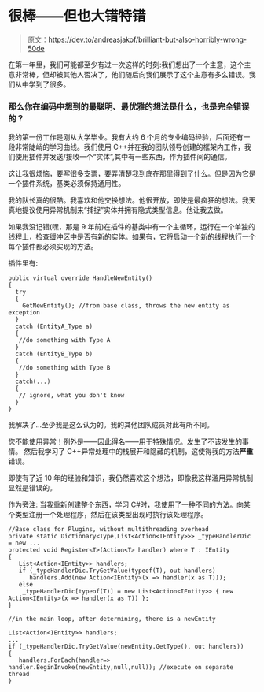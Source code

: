 # 很棒——但也大错特错

> 原文：<https://dev.to/andreasjakof/brilliant-but-also-horribly-wrong-50de>

在第一年里，我们可能都至少有过一次这样的时刻:我们想出了一个主意，这个主意非常棒，但却被其他人否决了，他们随后向我们展示了这个主意有多么错误。我们从中学到了很多。

### 那么你在编码中想到的最聪明、最优雅的想法是什么，也是完全错误的？

我的第一份工作是刚从大学毕业。我有大约 6 个月的专业编码经验，后面还有一段非常陡峭的学习曲线。我们使用 C++并在我的团队领导创建的框架内工作，我们使用插件并发送/接收一个“实体”,其中有一些东西，作为插件间的通信。

这让我很烦恼，要写很多支票，要弄清楚我到底在那里得到了什么。但是因为它是一个插件系统，基类必须保持通用性。

我的队长真的很酷。我喜欢和他交换想法。他很开放，即使是最疯狂的想法。我天真地提议使用异常机制来“捕捉”实体并拥有隐式类型信息。他让我去做。

如果我没记错(嘿，那是 9 年前)在插件的基类中有一个主循环，运行在一个单独的线程上，检查缓冲区中是否有新的实体。如果有，它将启动一个新的线程执行一个每个插件都必须实现的方法。

插件里有:

```
public virtual override HandleNewEntity()
{
  try
  {
    GetNewEntity(); //from base class, throws the new entity as exception
  }
  catch (EntityA_Type a)
  {
   //do something with Type A
  }
  catch (EntityB_Type b)
  {
   //do something with Type B
  }
  catch(...) 
  {
   // ignore, what you don't know
  }
} 
```

我解决了...至少我是这么认为的。我的其他团队成员对此有所不同。

您不能使用异常！例外是——因此得名——用于特殊情况。发生了不该发生的事情。
然后我学习了 C++异常处理中的栈展开和隐藏的机制，这使得我的方法**严重**错误。

即使有了近 10 年的经验和知识，我仍然喜欢这个想法，即像我这样滥用异常机制显然是错误的。

作为旁注:
当我重新创建整个东西，学习 C#时，我使用了一种不同的方法。向某个类型注册一个处理程序，然后在该类型出现时执行该处理程序。

```
//Base class for Plugins, without multithreading overhead
private static Dictionary<Type,List<Action<IEntity>>> _typeHandlerDic = new ...
protected void Register<T>(Action<T> handler) where T : IEntity
{
   List<Action<IEntity>> handlers;
   if (_typeHandlerDic.TryGetValue(typeof(T), out handlers)
      handlers.Add(new Action<IEntity>(x => handler(x as T)));
   else
    _typeHandlerDic[typeof(T)] = new List<Action<IEntity>> { new Action<IEntity>(x => handler(x as T)) };
}

//in the main loop, after determining, there is a newEntity

List<Action<IEntity>> handlers;
...
if (_typeHandlerDic.TryGetValue(newEntity.GetType(), out handlers))
{
   handlers.ForEach(handler=> handler.BeginInvoke(newEntity,null,null)); //execute on separate thread
} 
```
